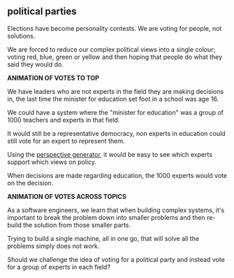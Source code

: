 ## political parties

Elections have become personality contests.  We are voting for people, not solutions.

We are forced to reduce our complex political views into a single colour; voting red, blue, green or yellow and then hoping that people do what they said they would do.

**ANIMATION OF VOTES TO TOP**

We have leaders who are not experts in the field they are making decisions in, the last time the minister for education set foot in a school was age 16.

We could have a system where the "minister for education" was a group of 1000 teachers and experts in that field.

It would still be a representative democracy, non experts in education could still vote for an expert to represent them.

Using the [perspective generator](perspective-generator.md), it would be easy to see which experts support which views on policy.

When decisions are made regarding education, the 1000 experts would vote on the decision.

**ANIMATION OF VOTES ACROSS TOPICS**

As a software engineers, we learn that when building complex systems, it's important to break the problem down into smaller problems and then re-build the solution from those smaller parts.

Trying to build a single machine, all in one go, that will solve all the problems simply does not work.

Should we challenge the idea of voting for a political party and instead vote for a group of experts in each field?